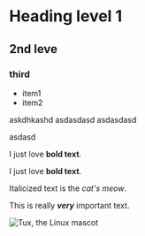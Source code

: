 # Heading level 1
## 2nd leve
### third

- item1
- item2

askdhkashd
asdasdasd
asdasdasd

asdasd

I just love **bold text**.

I just love __bold text__.

Italicized text is the *cat's meow*.


This is really ***very*** important text.

 ![Tux, the Linux mascot](https://openweathermap.org/img/wn/11d@2x.png)